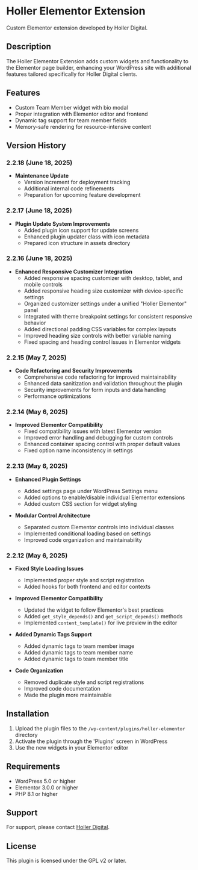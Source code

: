 # Holler Elementor Extension

Custom Elementor extension developed by Holler Digital.

## Description

The Holler Elementor Extension adds custom widgets and functionality to the Elementor page builder, enhancing your WordPress site with additional features tailored specifically for Holler Digital clients.

## Features

- Custom Team Member widget with bio modal
- Proper integration with Elementor editor and frontend
- Dynamic tag support for team member fields
- Memory-safe rendering for resource-intensive content

## Version History

### 2.2.18 (June 18, 2025)
- **Maintenance Update**
  - Version increment for deployment tracking
  - Additional internal code refinements
  - Preparation for upcoming feature development

### 2.2.17 (June 18, 2025)
- **Plugin Update System Improvements**
  - Added plugin icon support for update screens
  - Enhanced plugin updater class with icon metadata
  - Prepared icon structure in assets directory

### 2.2.16 (June 18, 2025)
- **Enhanced Responsive Customizer Integration**
  - Added responsive spacing customizer with desktop, tablet, and mobile controls
  - Added responsive heading size customizer with device-specific settings
  - Organized customizer settings under a unified "Holler Elementor" panel
  - Integrated with theme breakpoint settings for consistent responsive behavior
  - Added directional padding CSS variables for complex layouts
  - Improved heading size controls with better variable naming
  - Fixed spacing and heading control issues in Elementor widgets

### 2.2.15 (May 7, 2025)
- **Code Refactoring and Security Improvements**
  - Comprehensive code refactoring for improved maintainability
  - Enhanced data sanitization and validation throughout the plugin
  - Security improvements for form inputs and data handling
  - Performance optimizations

### 2.2.14 (May 6, 2025)
- **Improved Elementor Compatibility**
  - Fixed compatibility issues with latest Elementor version
  - Improved error handling and debugging for custom controls
  - Enhanced container spacing control with proper default values
  - Fixed option name inconsistency in settings

### 2.2.13 (May 6, 2025)
- **Enhanced Plugin Settings**
  - Added settings page under WordPress Settings menu
  - Added options to enable/disable individual Elementor extensions
  - Added custom CSS section for widget styling

- **Modular Control Architecture**
  - Separated custom Elementor controls into individual classes
  - Implemented conditional loading based on settings
  - Improved code organization and maintainability

### 2.2.12 (May 6, 2025)
- **Fixed Style Loading Issues**
  - Implemented proper style and script registration
  - Added hooks for both frontend and editor contexts

- **Improved Elementor Compatibility**
  - Updated the widget to follow Elementor's best practices
  - Added `get_style_depends()` and `get_script_depends()` methods
  - Implemented `content_template()` for live preview in the editor

- **Added Dynamic Tags Support**
  - Added dynamic tags to team member image
  - Added dynamic tags to team member name
  - Added dynamic tags to team member title

- **Code Organization**
  - Removed duplicate style and script registrations
  - Improved code documentation
  - Made the plugin more maintainable

## Installation

1. Upload the plugin files to the `/wp-content/plugins/holler-elementor` directory
2. Activate the plugin through the 'Plugins' screen in WordPress
3. Use the new widgets in your Elementor editor

## Requirements

- WordPress 5.0 or higher
- Elementor 3.0.0 or higher
- PHP 8.1 or higher

## Support

For support, please contact [Holler Digital](https://hollerdigital.com/).

## License

This plugin is licensed under the GPL v2 or later.
